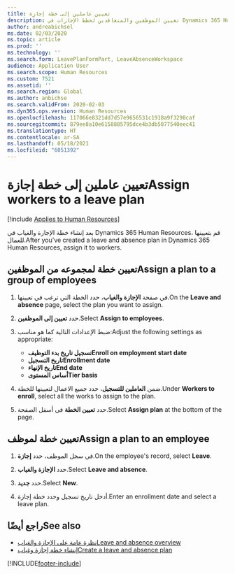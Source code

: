 ```yaml
---
title: تعيين عاملين إلى خطة إجازة
description: تعيين الموظفين والمتعاقدين لخطط الإجازات في Dynamics 365 Human Resources.
author: andreabichsel
ms.date: 02/03/2020
ms.topic: article
ms.prod: ''
ms.technology: ''
ms.search.form: LeavePlanFormPart, LeaveAbsenceWorkspace
audience: Application User
ms.search.scope: Human Resources
ms.custom: 7521
ms.assetid: ''
ms.search.region: Global
ms.author: anbichse
ms.search.validFrom: 2020-02-03
ms.dyn365.ops.version: Human Resources
ms.openlocfilehash: 117066e8321dd7d57e9656531c1918a9f3298caf
ms.sourcegitcommit: 879ee8a10e6158885795dce4b3db5077540eec41
ms.translationtype: HT
ms.contentlocale: ar-SA
ms.lasthandoff: 05/18/2021
ms.locfileid: "6051392"
---
```

# <a name="assign-workers-to-a-leave-plan"></a><span data-ttu-id="a1a06-103">تعيين عاملين إلى خطة إجازة</span><span class="sxs-lookup"><span data-stu-id="a1a06-103">Assign workers to a leave plan</span></span>

[!include [Applies to Human Resources](../includes/applies-to-hr.md)]

<span data-ttu-id="a1a06-104">بعد إنشاء خطة الإجازة والغياب في Dynamics 365 Human Resources، قم بتعيينها للعمال.</span><span class="sxs-lookup"><span data-stu-id="a1a06-104">After you've created a leave and absence plan in Dynamics 365 Human Resources, assign it to workers.</span></span>

## <a name="assign-a-plan-to-a-group-of-employees"></a><span data-ttu-id="a1a06-105">تعيين خطة لمجموعه من الموظفين</span><span class="sxs-lookup"><span data-stu-id="a1a06-105">Assign a plan to a group of employees</span></span>

1. <span data-ttu-id="a1a06-106">في صفحة **الإجازة والغياب**، حدد الخطة التي ترغب في تعيينها.</span><span class="sxs-lookup"><span data-stu-id="a1a06-106">On the **Leave and absence** page, select the plan you want to assign.</span></span>

2. <span data-ttu-id="a1a06-107">حدد **تعيين إلى الموظفين**.</span><span class="sxs-lookup"><span data-stu-id="a1a06-107">Select **Assign to employees**.</span></span>

3. <span data-ttu-id="a1a06-108">ضبط الإعدادات التالية كما هو مناسب:</span><span class="sxs-lookup"><span data-stu-id="a1a06-108">Adjust the following settings as appropriate:</span></span>

   - <span data-ttu-id="a1a06-109">**تسجيل تاريخ بدء التوظيف**</span><span class="sxs-lookup"><span data-stu-id="a1a06-109">**Enroll on employment start date**</span></span>
   - <span data-ttu-id="a1a06-110">**تاريخ التسجيل**</span><span class="sxs-lookup"><span data-stu-id="a1a06-110">**Enrollment date**</span></span>
   - <span data-ttu-id="a1a06-111">**تاريخ الإنهاء**</span><span class="sxs-lookup"><span data-stu-id="a1a06-111">**End date**</span></span>
   - <span data-ttu-id="a1a06-112">**أساس المستوى**</span><span class="sxs-lookup"><span data-stu-id="a1a06-112">**Tier basis**</span></span>

4. <span data-ttu-id="a1a06-113">ضمن **العاملين للتسجيل**، حدد جميع الاعمال لتعيينها للخطة.</span><span class="sxs-lookup"><span data-stu-id="a1a06-113">Under **Workers to enroll**, select all the works to assign to the plan.</span></span>

5. <span data-ttu-id="a1a06-114">حدد **تعيين الخطة** في أسفل الصفحة.</span><span class="sxs-lookup"><span data-stu-id="a1a06-114">Select **Assign plan** at the bottom of the page.</span></span>

## <a name="assign-a-plan-to-an-employee"></a><span data-ttu-id="a1a06-115">تعيين خطة لموظف</span><span class="sxs-lookup"><span data-stu-id="a1a06-115">Assign a plan to an employee</span></span>

1. <span data-ttu-id="a1a06-116">في سجل الموظف، حدد **إجازة**.</span><span class="sxs-lookup"><span data-stu-id="a1a06-116">On the employee's record, select **Leave**.</span></span>

2. <span data-ttu-id="a1a06-117">حدد **الإجازة والغياب**.</span><span class="sxs-lookup"><span data-stu-id="a1a06-117">Select **Leave and absence**.</span></span>

3. <span data-ttu-id="a1a06-118">حدد **جديد**.</span><span class="sxs-lookup"><span data-stu-id="a1a06-118">Select **New**.</span></span>

4. <span data-ttu-id="a1a06-119">أدخل تاريخ تسجيل وحدد خطة إجازة.</span><span class="sxs-lookup"><span data-stu-id="a1a06-119">Enter an enrollment date and select a leave plan.</span></span>

## <a name="see-also"></a><span data-ttu-id="a1a06-120">راجع أيضًا</span><span class="sxs-lookup"><span data-stu-id="a1a06-120">See also</span></span>

- [<span data-ttu-id="a1a06-121">نظرة عامة على الإجازة والغياب</span><span class="sxs-lookup"><span data-stu-id="a1a06-121">Leave and absence overview</span></span>](hr-leave-and-absence-overview.md)
- [<span data-ttu-id="a1a06-122">إنشاء خطة إجازة وغياب</span><span class="sxs-lookup"><span data-stu-id="a1a06-122">Create a leave and absence plan</span></span>](hr-leave-and-absence-plans.md)

[!INCLUDE[footer-include](../includes/footer-banner.md)]